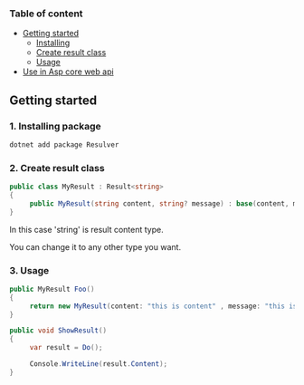 ### Table of content
- [Getting started](#getting-started)
    - [Installing](#1-Installing-package)
    - [Create result class](#2-Create-result-class)
    - [Usage](#3-Usage)
- [Use in Asp core web api](https://github.com/M0BIN-V/Resulver.AspNetCore.WebApi)



## Getting started
### 1. Installing package
  ```bash
  dotnet add package Resulver
  ```


### 2. Create result class
 ```csharp
 public class MyResult : Result<string>
 {
      public MyResult(string content, string? message) : base(content, message) { }
 }
 ```
  In this case 'string' is result content type.
  
  You can change it to any other type you want.

  ### 3. Usage
   ```csharp
   public MyResult Foo()
   {
        return new MyResult(content: "this is content" , message: "this is message");
   }

   public void ShowResult()
   {
        var result = Do();
  
        Console.WriteLine(result.Content);
   }  
   ```
